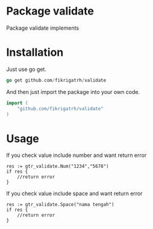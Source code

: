 # Package validate

Package validate implements

# Installation

Just use go get.

```go
go get github.com/fikrigatrh/validate
```

And then just import the package into your own code.

```go
import (
	"github.com/fikrigatrh/validate"
)
```

# Usage

If you check value include number and want return error

```
res := gtr_validate.Num("1234","5678")
if res {
    //return error
}
```

If you check value include space and want return error
```
res := gtr_validate.Space("nama tengah")
if res {
    //return error
}
```
